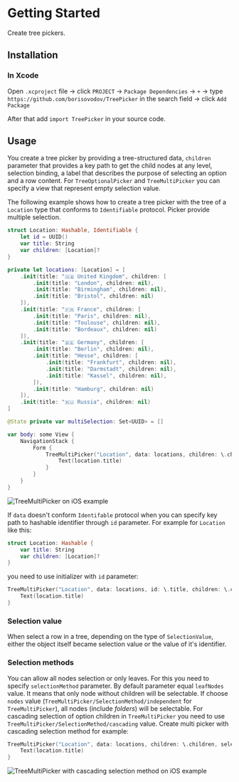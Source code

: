# Getting Started

Create tree pickers.

## Installation

### In Xcode

Open `.xcproject` file → click `PROJECT` → `Package Dependencies` → `+` → type `https://github.com/borisovodov/TreePicker` in the search field → click `Add Package`

After that add `import TreePicker` in your source code.

## Usage

You create a tree picker by providing a tree-structured data, `children` parameter that provides a key path to get the child nodes at any level, selection binding, a label that describes the purpose of selecting an option and a row content. For ``TreeOptionalPicker`` and ``TreeMultiPicker`` you can specify a view that represent empty selection value.

The following example shows how to create a tree picker with the tree of a `Location` type that conforms to `Identifiable` protocol. Picker provide multiple selection.

```swift
struct Location: Hashable, Identifiable {
    let id = UUID()
    var title: String
    var children: [Location]?
}

private let locations: [Location] = [
    .init(title: "🇬🇧 United Kingdom", children: [
        .init(title: "London", children: nil),
        .init(title: "Birmingham", children: nil),
        .init(title: "Bristol", children: nil)
    ]),
    .init(title: "🇫🇷 France", children: [
        .init(title: "Paris", children: nil),
        .init(title: "Toulouse", children: nil),
        .init(title: "Bordeaux", children: nil)
    ]),
    .init(title: "🇩🇪 Germany", children: [
        .init(title: "Berlin", children: nil),
        .init(title: "Hesse", children: [
            .init(title: "Frankfurt", children: nil),
            .init(title: "Darmstadt", children: nil),
            .init(title: "Kassel", children: nil),
        ]),
        .init(title: "Hamburg", children: nil)
    ]),
    .init(title: "🇷🇺 Russia", children: nil)
]

@State private var multiSelection: Set<UUID> = []

var body: some View {
    NavigationStack {
        Form {
            TreeMultiPicker("Location", data: locations, children: \.children, selection: $multiSelection) { location in
                Text(location.title)
            }
        }
    }
}
```

![TreeMultiPicker on iOS example](iOS-2.gif)

If `data` doesn't conform `Identifable` protocol when you can specify key path to hashable identifier through `id` parameter. For example for `Location` like this:

```swift
struct Location: Hashable {
    var title: String
    var children: [Location]?
}
```

you need to use initializer with `id` parameter:

```swift
TreeMultiPicker("Location", data: locations, id: \.title, children: \.children, selection: $multiSelection) { location in
    Text(location.title)
}
```

### Selection value

When select a row in a tree, depending on the type of `SelectionValue`, either the object itself became selection value or the value of it's identifier.

### Selection methods

You can allow all nodes selection or only leaves. For this you need to specify `selectionMethod` parameter. By default parameter equal `leafNodes` value. It means that only node without children will be selectable. If choose `nodes` value (``TreeMultiPicker/SelectionMethod/independent`` for ``TreeMultiPicker``), all nodes (include *folders*) will be selectable. For cascading selection of option children in ``TreeMultiPicker`` you need to use ``TreeMultiPicker/SelectionMethod/cascading`` value. Create multi picker with cascading selection method for example:

```swift
TreeMultiPicker("Location", data: locations, children: \.children, selection: $multiSelection, selectionMethod: .cascading) { location in
    Text(location.title)
}
```

![TreeMultiPicker with cascading selection method on iOS example](iOS-3.gif)
